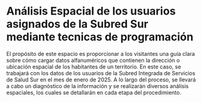 # Análisis Espacial de los usuarios asignados de la Subred Sur mediante tecnicas de programación

El propósito de este espacio es proporcionar a los visitantes una guía clara sobre cómo cargar datos alfanuméricos que contienen la dirección o ubicación espacial de los habitantes de un territorio. En este caso, se trabajará con los datos de los usuarios de la Subred Integrada de Servicios de Salud Sur en el mes de enero de 2025. A lo largo del proceso, se llevará a cabo un diagnóstico de la información y se realizarán diversos análisis espaciales, los cuales se detallarán en cada etapa del procedimiento.
